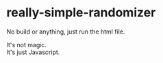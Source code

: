 # really-simple-randomizer

No build or anything, just run the html file.  

It's not magic.  
It's just Javascript.  
